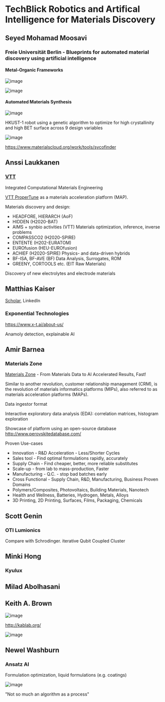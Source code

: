 # TechBlick Robotics and Artifical Intelligence for Materials Discovery

## Seyed Mohamad Moosavi
### Freie Universität Berlin - Blueprints for automated material discovery using artificial intelligence

#### Metal-Organic Frameworks

![image](https://user-images.githubusercontent.com/45469701/174066472-d38ee231-49bc-4795-a772-01cbd272cbbe.png)

![image](https://user-images.githubusercontent.com/45469701/174066623-c96cea4c-4cdb-46ff-b15c-386b481a6661.png)

#### Automated Materials Synthesis
![image](https://user-images.githubusercontent.com/45469701/174066799-c920c4b8-2298-4ae0-aca2-44ac453a29a4.png)

HKUST-1 robot using a genetic algorithm to optimize for high crystallinity and high BET surface across 9 design variables

![image](https://user-images.githubusercontent.com/45469701/174067175-69d69464-775b-4c4f-a27f-ac6dee275f81.png)

https://www.materialscloud.org/work/tools/sycofinder


## Anssi Laukkanen
### [VTT](https://www.vttresearch.com/)

Integrated Computational Materials Engineering

[VTT ProperTune](https://www.vttresearch.com/en/ourservices/computational-material-design-vtt-propertune) as a materials acceleration platform (MAP).

Materials discovery and design:
- HEADFORE, HIERARCH (AoF)
- HIDDEN (H2020-BAT)
- AIMS + synbio activities (VTT)
Materials optimization, inference, inverse problems
- COMPASSCO2 (H2020-SPIRE)
- ENTENTE (H202-EURATOM)
- EUROfusion (HEU-EUROfusion)
- ACHIEF (H2020-SPIRE)
Physics- and data-driven hybrids
- BF-ISA, BF-AVE (BF)
Data Analysis, Surrogates, ROM
- GREENY, CORTOOLS etc. (EIT Raw Materials)

Discovery of new electrolytes and electrode materials

## Matthias Kaiser
[Scholar](https://scholar.google.com/citations?user=apm1khkAAAAJ&hl), LinkedIn
### Exponential Technologies

https://www.x-t.ai/about-us/

Anamoly detection, explainable AI

## Amir Barnea

### Materials Zone

[Materials Zone](https://www.materials.zone/) - From Materials Data to AI Accelerated Results, Fast!

Similar to another revolution, customer relationship management (CRM), is the revolution of materials informatics platforms (MIPs), also referred to as materials acceleration platforms (MAPs).

Data ingestor format

Interactive exploratory data analysis (EDA): correlation matrices, histogram exploration

Showcase of platform using an open-source database http://www.perovskitedatabase.com/

Proven Use-cases 
- Innovation - R&D Acceleration - Less/Shorter Cycles 
- Sales tool - Find optimal formulations rapidly, accurately 
- Supply Chain - Find cheaper, better, more reliable substitutes 
- Scale-up - from lab to mass-production, Faster 
- Manufacturing - Q.C. - stop bad batches early 
- Cross Functional - Supply Chain, R&D, Manufacturing, Business 
Proven Domains 
- Polymers/Composites, Photovoltaics, Building Materials, Nanotech 
- Health and Wellness, Batteries, Hydrogen, Metals, Alloys 
- 3D Printing, 2D Printing, Surfaces, Films, Packaging, Chemicals

## Scott Genin
### OTI Lumionics

Compare with Schrodinger. iterative Qubit Coupled Cluster

## Minki Hong
### Kyulux

## Milad Abolhasani

## Keith A. Brown

![image](https://user-images.githubusercontent.com/45469701/174089032-50d7a7c4-e79a-4745-a8d0-6b5d192ba3b3.png)

http://kablab.org/

![image](https://user-images.githubusercontent.com/45469701/174089435-2750b29d-a839-413f-af65-2222edaba16f.png)

## Newel Washburn
### Ansatz AI

Formulation optimization, liquid formulations (e.g. coatings)

![image](https://user-images.githubusercontent.com/45469701/174092831-3d60219b-b311-4963-8e32-6be28dc7fd1e.png)

"Not so much an algorithm as a process"
